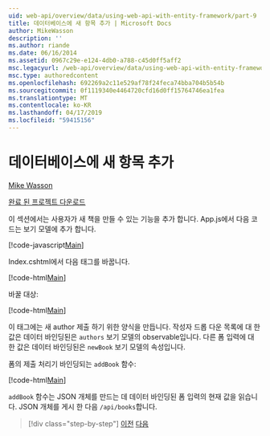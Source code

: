 ```yaml
---
uid: web-api/overview/data/using-web-api-with-entity-framework/part-9
title: 데이터베이스에 새 항목 추가 | Microsoft Docs
author: MikeWasson
description: ''
ms.author: riande
ms.date: 06/16/2014
ms.assetid: 0967c29e-e124-4db0-a788-c45d0ff5aff2
msc.legacyurl: /web-api/overview/data/using-web-api-with-entity-framework/part-9
msc.type: authoredcontent
ms.openlocfilehash: 692269a2c11e529af78f24feca74bba704b5b54b
ms.sourcegitcommit: 0f1119340e4464720cfd16d0ff15764746ea1fea
ms.translationtype: MT
ms.contentlocale: ko-KR
ms.lasthandoff: 04/17/2019
ms.locfileid: "59415156"
---
```

# <a name="add-a-new-item-to-the-database"></a>데이터베이스에 새 항목 추가

[Mike Wasson](https://github.com/MikeWasson)

[완료 된 프로젝트 다운로드](https://github.com/MikeWasson/BookService)

이 섹션에서는 사용자가 새 책을 만들 수 있는 기능을 추가 합니다. App.js에서 다음 코드는 보기 모델에 추가 합니다.

[!code-javascript[Main](part-9/samples/sample1.js)]

Index.cshtml에서 다음 태그를 바꿉니다.

[!code-html[Main](part-9/samples/sample2.html)]

바꿀 대상:

[!code-html[Main](part-9/samples/sample3.html)]

이 태그에는 새 author 제출 하기 위한 양식을 만듭니다. 작성자 드롭 다운 목록에 대 한 값은 데이터 바인딩된은 `authors` 보기 모델의 observable입니다. 다른 폼 입력에 대 한 값은 데이터 바인딩된은 `newBook` 보기 모델의 속성입니다.

폼의 제출 처리기 바인딩되는 `addBook` 함수:

[!code-html[Main](part-9/samples/sample4.html)]

`addBook` 함수는 JSON 개체를 만드는 데 데이터 바인딩된 폼 입력의 현재 값을 읽습니다. JSON 개체를 게시 한 다음 `/api/books`합니다.

> [!div class="step-by-step"]
> [이전](part-8.md)
> [다음](part-10.md)
